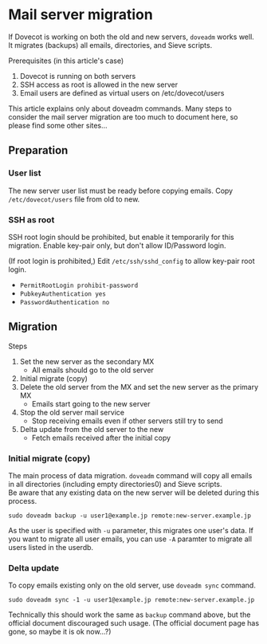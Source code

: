 # Mail server migration

If Dovecot is working on both the old and new servers, `doveadm` works well. It migrates (backups) all emails, directories, and Sieve scripts.

Prerequisites (in this article's case)

1. Dovecot is running on both servers
2. SSH access as root is allowed in the new server
3. Email users are defined as virtual users on /etc/dovecot/users

This article explains only about doveadm commands. Many steps to consider the mail server migration are too much to document here, so please find some other sites...

## Preparation

### User list

The new server user list must be ready before copying emails. Copy `/etc/dovecot/users` file from old to new.

### SSH as root

SSH root login should be prohibited, but enable it temporarily for this migration. Enable key-pair only, but don't allow ID/Password login.

(If root login is prohibited,) Edit `/etc/ssh/sshd_config` to allow key-pair root login.

- `PermitRootLogin prohibit-password`
- `PubkeyAuthentication yes`
- `PasswordAuthentication no`

## Migration

Steps

1. Set the new server as the secondary MX
   - All emails should go to the old server
2. Initial migrate (copy)
3. Delete the old server from the MX and set the new server as the primary MX
   - Emails start going to the new server
4. Stop the old server mail service
   - Stop receiving emails even if other servers still try to send
5. Delta update from the old server to the new
   - Fetch emails received after the initial copy

### Initial migrate (copy)

The main process of data migration. `doveadm` command will copy all emails in all directories (including empty directories0) and Sieve scripts.  
Be aware that any existing data on the new server will be deleted during this process.

```console
sudo doveadm backup -u user1@example.jp remote:new-server.example.jp
```

As the user is specified with `-u` parameter, this migrates one user's data. If you want to migrate all user emails, you can use `-A` paramter to migrate all users listed in the userdb.

### Delta update

To copy emails existing only on the old server, use `doveadm sync` command.

```console
sudo doveadm sync -1 -u user1@example.jp remote:new-server.example.jp
```

Technically this should work the same as `backup` command above, but the official document discouraged such usage. (The official document page has gone, so maybe it is ok now...?)
